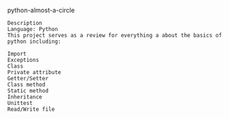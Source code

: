 python-almost-a-circle

	Description
	Language: Python
	This project serves as a review for everything a about the basics of python including:

	Import
	Exceptions
	Class
	Private attribute
	Getter/Setter
	Class method
	Static method
	Inheritance
	Unittest
	Read/Write file
